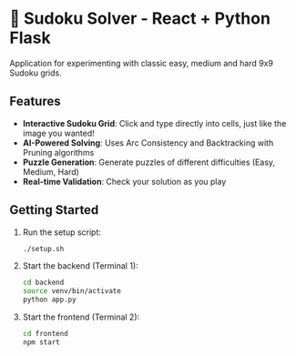 # 🧩 Sudoku Solver - React + Python Flask

Application for experimenting with classic easy, medium and hard 9x9 Sudoku grids.

## Features

- **Interactive Sudoku Grid**: Click and type directly into cells, just like the image you wanted!
- **AI-Powered Solving**: Uses Arc Consistency and Backtracking with Pruning algorithms 
- **Puzzle Generation**: Generate puzzles of different difficulties (Easy, Medium, Hard)
- **Real-time Validation**: Check your solution as you play

## Getting Started

1. Run the setup script:
   ```bash
   ./setup.sh
   ```

2. Start the backend (Terminal 1):
   ```bash
   cd backend
   source venv/bin/activate
   python app.py
   ```

3. Start the frontend (Terminal 2):
   ```bash
   cd frontend
   npm start
   ```
